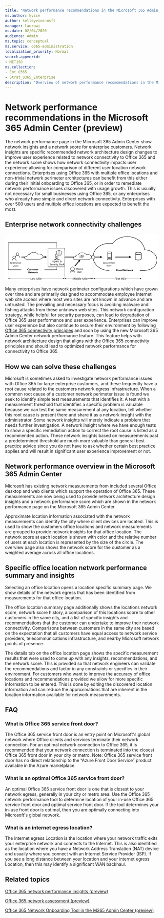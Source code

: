 ```yaml
---
title: "Network performance recommendations in the Microsoft 365 Admin Center (preview)"
ms.author: kvice
author: kelleyvice-msft
manager: laurawi
ms.date: 02/04/2020
audience: Admin
ms.topic: conceptual
ms.service: o365-administration
localization_priority: Normal
search.appverid:
- MET150
ms.collection:
- Ent_O365
- Strat_O365_Enterprise
description: "Overview of network performance recommendations in the Microsoft 365 Admin Center (preview)"
---
```


# Network performance recommendations in the Microsoft 365 Admin Center (preview)

The network performance page in the Microsoft 365 Admin Center show network insights and a network score for enterprise customers. Network insights are specific recommended network architecture design changes to improve user experience related to network connectivity to Office 365 and the network score shows how network connectivity impacts user experience allowing for comparison of different user location network connections. Enterprises using Office 365 with multiple office locations and non-trivial network perimeter architectures can benefit from this either during their initial onboarding to Office 365, or in order to remediate network performance issues discovered with usage growth. This is usually not necessary for small businesses using Office 365, or any enterprises who already have simple and direct network connectivity. Enterprises with over 500 users and multiple office locations are expected to benefit the most.

## Enterprise network connectivity challenges

![Customer network to cloud](Media/m365-mac-perf/m365-mac-perf-first-last-mile.png)

Many enterprises have network perimeter configurations which have grown over time and are primarily designed to accommodate employee Internet web site access where most web sites are not known in advance and are untrusted. The prevailing and necessary focus is avoiding malware and fishing attacks from these unknown web sites. This network configuration strategy, while helpful for security purposes, can lead to degradation of Office 365 user performance and user experience. Enterprises can improve user experience but also continue to secure their environment by following [Office 365 connectivity principles](https://aka.ms/pnc) and soon by using the new Microsoft 365 Admin Center network performance feature. This feature helps with network architecture design that aligns with the Office 365 connectivity principles and should lead to optimized network performance for connectivity to Office 365.

## How we can solve these challenges

Microsoft is sometimes asked to investigate network performance issues with Office 365 for large enterprise customers, and these frequently have a root cause related to the customers network egress infrastructure. When a common root cause of a customer network perimeter issue is found we seek to identify simple test measurements that identifies it. A test with a measurement threshold that identifies a specific problem is valuable because we can test the same measurement at any location, tell whether this root cause is present there and share it as a network insight with the administrator. Some network insights will merely indicate a problem that needs further investigation. A network insight where we have enough tests to show a specific remediation action to correct the root cause is listed as a recommended action. These network insights based on measurements past a predetermined threshold are much more valuable than general best practice advice since you do not have to ask whether certain best practice applies and will result in significant user experience improvement or not.

## Network performance overview in the Microsoft 365 Admin Center

Microsoft has existing network measurements from included several Office desktop and web clients which support the operation of Office 365. These measurements are now being used to provide network architecture design insights and a network performance score which are shown in the network performance page on the Microsoft 365 Admin Center.

Approximate location information associated with the network measurements can identify the city where client devices are located. This is used to show the customers office locations and network measurements are grouped to provide network insights for that office location. The network score at each location is shown with color and the relative number of users at each location is represented by the size of the circle. The overview page also shows the network score for the customer as a weighted average across all office locations.

## Specific office location network performance summary and insights

Selecting an office location opens a location specific summary page. We show details of the network egress that has been identified from measurements for that office location.

The office location summary page additionally shows the locations network score, network score history, a comparison of this locations score to other customers in the same city, and a list of specific insights and recommendations that the customer can undertake to improve their network connectivity. Comparisons between customers in the same city are based on the expectation that all customers have equal access to network service providers, telecommunications infrastructure, and nearby Microsoft network points of presence.

The details tab on the office location page shows the specific measurement results that were used to come up with any insights, recommendations, and the network score. This is provided so that network engineers can validate the recommendations and factor in any constraints or specifics in their environment.
For customers who want to improve the accuracy of office locations and recommendations provided we allow for more specific information to be entered. This is done by editing the discovered location information and can reduce the approximations that are inherent in the location information available for network measurements.

## FAQ

### What is Office 365 service front door?

The Office 365 service front door is an entry point on Microsoft's global network where Office clients and services terminate their network connection. For an optimal network connection to Office 365, it is recommended that your network connection is terminated into the closest Office 365 front door in your city or metro.
Note: Office 365 service front door has no direct relationship to the “Azure Front Door Service” product available in the Azure marketplace.

### What is an optimal Office 365 service front door?

An optimal Office 365 service front door is one that is closest to your network egress, generally in your city or metro area. Use the Office 365 network performance tool to determine location of your in-use Office 365 service front door and optimal service front door. If the tool determines your in-use front door is optimal, then you are optimally connecting into Microsoft's global network.

### What is an internet egress location?

The internet egress Location is the location where your network traffic exits your enterprise network and connects to the Internet. This is also identified as the location where you have a Network Address Translation (NAT) device and usually where you connect with an Internet Service Provider (ISP). If you see a long distance between your location and your internet egress Location, then this may identify a significant WAN backhaul.

## Related topics

[Office 365 network performance insights (preview)](office-365-network-mac-perf-insights.md)

[Office 365 network assessment (preview)](office-365-network-mac-perf-score.md)

[Office 365 Network Onboarding Tool in the M365 Admin Center (preview)](office-365-network-mac-perf-onboarding-tool.md)
